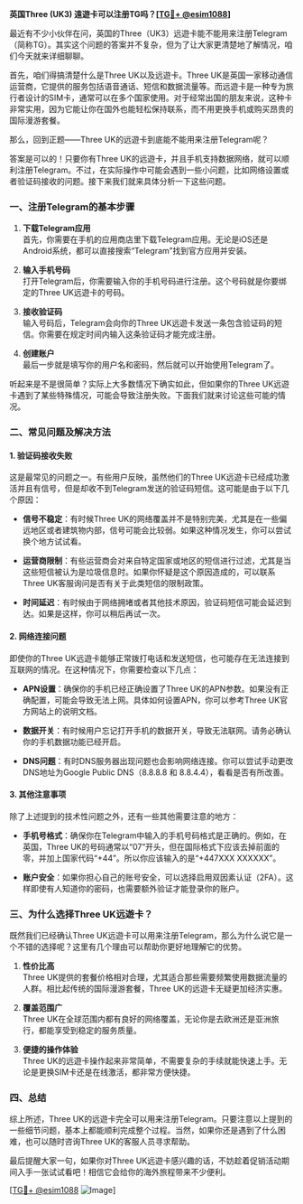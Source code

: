 **英国Three (UK3) 遠遊卡可以注册TG吗？[[TG💪+ @esim1088](https://t.me/s/esim1088)]**

最近有不少小伙伴在问，英国的Three（UK3）远遊卡能不能用来注册Telegram（简称TG）。其实这个问题的答案并不复杂，但为了让大家更清楚地了解情况，咱们今天就来详细聊聊。

首先，咱们得搞清楚什么是Three UK以及远遊卡。Three UK是英国一家移动通信运营商，它提供的服务包括语音通话、短信和数据流量等。而远遊卡是一种专为旅行者设计的SIM卡，通常可以在多个国家使用。对于经常出国的朋友来说，这种卡非常实用，因为它能让你在国外也能轻松保持联系，而不用更换手机或购买昂贵的国际漫游套餐。

那么，回到正题——Three UK的远遊卡到底能不能用来注册Telegram呢？

答案是可以的！只要你有Three UK的远遊卡，并且手机支持数据网络，就可以顺利注册Telegram。不过，在实际操作中可能会遇到一些小问题，比如网络设置或者验证码接收的问题。接下来我们就来具体分析一下这些问题。

### 一、注册Telegram的基本步骤

1. **下载Telegram应用**  
   首先，你需要在手机的应用商店里下载Telegram应用。无论是iOS还是Android系统，都可以直接搜索“Telegram”找到官方应用并安装。

2. **输入手机号码**  
   打开Telegram后，你需要输入你的手机号码进行注册。这个号码就是你要绑定的Three UK远遊卡的号码。

3. **接收验证码**  
   输入号码后，Telegram会向你的Three UK远遊卡发送一条包含验证码的短信。你需要在规定时间内输入这条验证码才能完成注册。

4. **创建账户**  
   最后一步就是填写你的用户名和密码，然后就可以开始使用Telegram了。

听起来是不是很简单？实际上大多数情况下确实如此，但如果你的Three UK远遊卡遇到了某些特殊情况，可能会导致注册失败。下面我们就来讨论这些可能的情况。

### 二、常见问题及解决方法

#### 1. 验证码接收失败
这是最常见的问题之一。有些用户反映，虽然他们的Three UK远遊卡已经成功激活并且有信号，但是却收不到Telegram发送的验证码短信。这可能是由于以下几个原因：

- **信号不稳定**：有时候Three UK的网络覆盖并不是特别完美，尤其是在一些偏远地区或者建筑物内部，信号可能会比较弱。如果这种情况发生，你可以尝试换个地方试试看。
  
- **运营商限制**：有些运营商会对来自特定国家或地区的短信进行过滤，尤其是当这些短信被认为是垃圾信息时。如果你怀疑是这个原因造成的，可以联系Three UK客服询问是否有关于此类短信的限制政策。

- **时间延迟**：有时候由于网络拥堵或者其他技术原因，验证码短信可能会延迟到达。如果是这样，你可以稍后再试一次。

#### 2. 网络连接问题
即使你的Three UK远遊卡能够正常拨打电话和发送短信，也可能存在无法连接到互联网的情况。在这种情况下，你需要检查以下几点：

- **APN设置**：确保你的手机已经正确设置了Three UK的APN参数。如果没有正确配置，可能会导致无法上网。具体如何设置APN，你可以参考Three UK官方网站上的说明文档。

- **数据开关**：有时候用户忘记打开手机的数据开关，导致无法联网。请务必确认你的手机数据功能已经开启。

- **DNS问题**：有时DNS服务器出现问题也会影响网络连接。你可以尝试手动更改DNS地址为Google Public DNS（8.8.8.8 和 8.8.4.4），看看是否有所改善。

#### 3. 其他注意事项
除了上述提到的技术性问题之外，还有一些其他需要注意的地方：

- **手机号格式**：确保你在Telegram中输入的手机号码格式是正确的。例如，在英国，Three UK的号码通常以“07”开头，但在国际格式下应该去掉前面的零，并加上国家代码“+44”。所以你应该输入的是“+447XXX XXXXXX”。

- **账户安全**：如果你担心自己的账号安全，可以选择启用双因素认证（2FA）。这样即使有人知道你的密码，也需要额外验证才能登录你的账户。

### 三、为什么选择Three UK远遊卡？

既然我们已经确认Three UK远遊卡可以用来注册Telegram，那么为什么说它是一个不错的选择呢？这里有几个理由可以帮助你更好地理解它的优势。

1. **性价比高**  
   Three UK提供的套餐价格相对合理，尤其适合那些需要频繁使用数据流量的人群。相比起传统的国际漫游套餐，Three UK的远遊卡无疑更加经济实惠。

2. **覆盖范围广**  
   Three UK在全球范围内都有良好的网络覆盖，无论你是去欧洲还是亚洲旅行，都能享受到稳定的服务质量。

3. **便捷的操作体验**  
   Three UK的远遊卡操作起来非常简单，不需要复杂的手续就能快速上手。无论是更换SIM卡还是在线激活，都非常方便快捷。

### 四、总结

综上所述，Three UK的远遊卡完全可以用来注册Telegram。只要注意以上提到的一些细节问题，基本上都能顺利完成整个过程。当然，如果你还是遇到了什么困难，也可以随时咨询Three UK的客服人员寻求帮助。

最后提醒大家一句，如果你对Three UK远遊卡感兴趣的话，不妨趁着促销活动期间入手一张试试看吧！相信它会给你的海外旅程带来不少便利。

[[TG💪+ @esim1088](https://t.me/s/esim1088) ![Image](https://i.postimg.cc/4NQfJmqS/Snipaste-2025-05-13-00-14-12.png)]